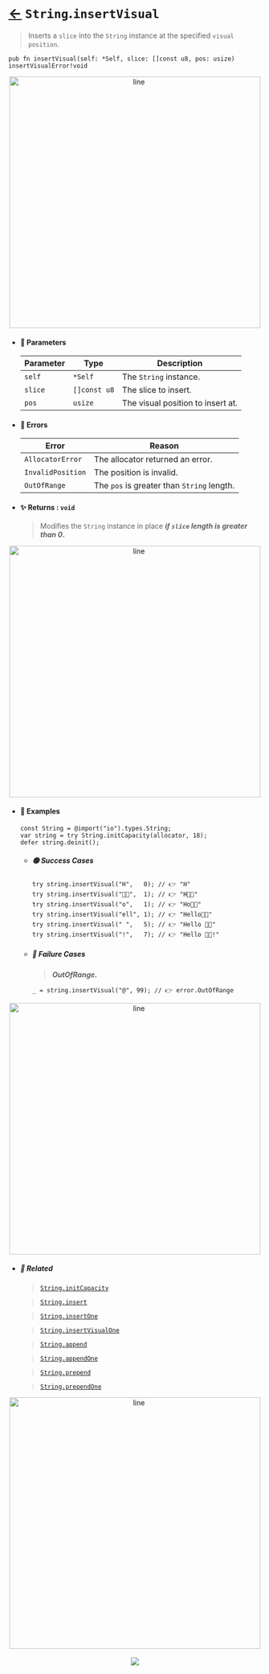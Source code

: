 # [←](../String.md) `String`.`insertVisual`

> Inserts a `slice` into the `String` instance at the specified `visual position`.

```zig
pub fn insertVisual(self: *Self, slice: []const u8, pos: usize) insertVisualError!void
```


<div align="center">
<img src="https://raw.githubusercontent.com/maysara-elshewehy/io-bench/refs/heads/main/dist/img/md/line.png" alt="line" style="width:500px;"/>
</div>

- #### 🧩 Parameters

    | Parameter | Type         | Description                       |
    | --------- | ------------ | --------------------------------- |
    | `self`    | `*Self`      | The `String` instance.            |
    | `slice`   | `[]const u8` | The slice to insert.              |
    | `pos`     | `usize`      | The visual position to insert at. |

- #### 🚫 Errors

    | Error             | Reason                                     |
    | ----------------- | ------------------------------------------ |
    | `AllocatorError`  | The allocator returned an error.           |
    | `InvalidPosition` | The position is invalid.                   |
    | `OutOfRange`      | The `pos` is greater than `String` length. |

- #### ✨ Returns : `void`

    > Modifies the `String` instance in place **_if `slice` length is greater than 0_.**

<div align="center">
<img src="https://raw.githubusercontent.com/maysara-elshewehy/io-bench/refs/heads/main/dist/img/md/line.png" alt="line" style="width:500px;"/>
</div>

- #### 🧪 Examples

    ```zig
    const String = @import("io").types.String;
    var string = try String.initCapacity(allocator, 18);
    defer string.deinit();
    ```

    - ##### 🟢 Success Cases

        ```zig
        try string.insertVisual("H",   0); // 👉 "H"
        try string.insertVisual("👨‍🏭",  1); // 👉 "H👨‍🏭"
        try string.insertVisual("o",   1); // 👉 "Ho👨‍🏭"
        try string.insertVisual("ell", 1); // 👉 "Hello👨‍🏭"
        try string.insertVisual(" ",   5); // 👉 "Hello 👨‍🏭"
        try string.insertVisual("!",   7); // 👉 "Hello 👨‍🏭!"
        ```
    - ##### 🔴 Failure Cases

        > **_OutOfRange._**

        ```zig
        _ = string.insertVisual("@", 99); // 👉 error.OutOfRange
        ```

<div align="center">
<img src="https://raw.githubusercontent.com/maysara-elshewehy/io-bench/refs/heads/main/dist/img/md/line.png" alt="line" style="width:500px;"/>
</div>

- ##### 🔗 Related

  > [`String.initCapacity`](./initCapacity.md)

  > [`String.insert`](./insert.md)

  > [`String.insertOne`](./insertOne.md)

  > [`String.insertVisualOne`](./insertVisualOne.md)

  > [`String.append`](./append.md)

  > [`String.appendOne`](./appendOne.md)

  > [`String.prepend`](./prepend.md)

  > [`String.prependOne`](./prependOne.md)

<div align="center">
<img src="https://raw.githubusercontent.com/maysara-elshewehy/io-bench/refs/heads/main/dist/img/md/line.png" alt="line" style="width:500px;"/>
</div>

<div align="center"><br>
<a href="https://github.com/maysara-elshewehy"> <img src="https://img.shields.io/badge/Made with ❤️ by-Maysara-orange"/> </a>
</div>